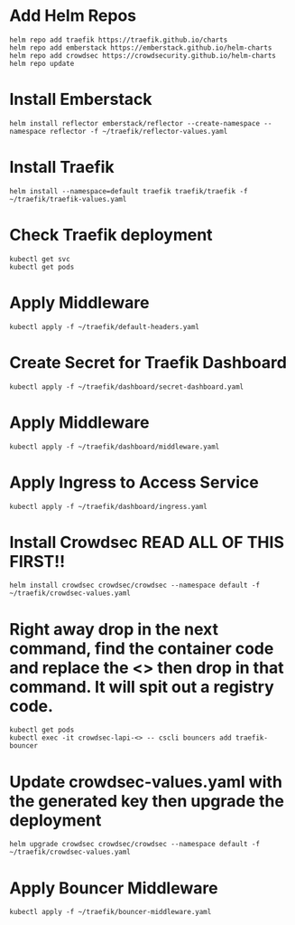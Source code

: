 # Add Helm Repos
```
helm repo add traefik https://traefik.github.io/charts
helm repo add emberstack https://emberstack.github.io/helm-charts
helm repo add crowdsec https://crowdsecurity.github.io/helm-charts
helm repo update
```

# Install Emberstack
```
helm install reflector emberstack/reflector --create-namespace --namespace reflector -f ~/traefik/reflector-values.yaml
```

# Install Traefik
```
helm install --namespace=default traefik traefik/traefik -f ~/traefik/traefik-values.yaml
```

# Check Traefik deployment
```
kubectl get svc
kubectl get pods
```

# Apply Middleware
```
kubectl apply -f ~/traefik/default-headers.yaml
```

# Create Secret for Traefik Dashboard
```
kubectl apply -f ~/traefik/dashboard/secret-dashboard.yaml
```

# Apply Middleware
```
kubectl apply -f ~/traefik/dashboard/middleware.yaml
```

# Apply Ingress to Access Service
```
kubectl apply -f ~/traefik/dashboard/ingress.yaml
```

# Install Crowdsec READ ALL OF THIS FIRST!!
```
helm install crowdsec crowdsec/crowdsec --namespace default -f ~/traefik/crowdsec-values.yaml
```
# Right away drop in the next command, find the container code and replace the <> then drop in that command. It will spit out a registry code.
```
kubectl get pods
kubectl exec -it crowdsec-lapi-<> -- cscli bouncers add traefik-bouncer
```

# Update crowdsec-values.yaml with the generated key then upgrade the deployment
```
helm upgrade crowdsec crowdsec/crowdsec --namespace default -f ~/traefik/crowdsec-values.yaml
```

# Apply Bouncer Middleware
```
kubectl apply -f ~/traefik/bouncer-middleware.yaml
```